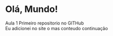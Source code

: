 # Olá, Mundo!
Aula 1 Primeiro repositorio no GITHub  
Eu adicionei no site o mas conteudo continuação
